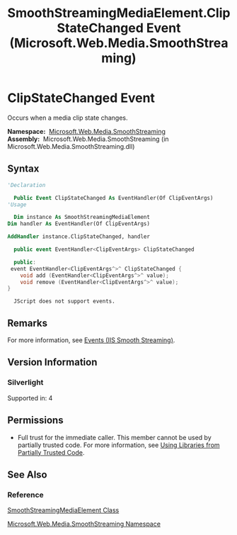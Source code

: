 ﻿---
title: SmoothStreamingMediaElement.ClipStateChanged Event (Microsoft.Web.Media.SmoothStreaming)
TOCTitle: ClipStateChanged Event
ms:assetid: E:Microsoft.Web.Media.SmoothStreaming.SmoothStreamingMediaElement.ClipStateChanged
ms:mtpsurl: https://msdn.microsoft.com/en-us/library/microsoft.web.media.smoothstreaming.smoothstreamingmediaelement.clipstatechanged(v=VS.90)
ms:contentKeyID: 23961063
ms.date: 05/02/2012
mtps_version: v=VS.90
f1_keywords:
- Microsoft.Web.Media.SmoothStreaming.SmoothStreamingMediaElement.ClipStateChanged
dev_langs:
- csharp
- jscript
- vb
- cpp
api_location:
- Microsoft.Web.Media.SmoothStreaming.dll
api_name:
- Microsoft.Web.Media.SmoothStreaming.SmoothStreamingMediaElement.add_ClipStateChanged
- Microsoft.Web.Media.SmoothStreaming.SmoothStreamingMediaElement.ClipStateChanged
- Microsoft.Web.Media.SmoothStreaming.SmoothStreamingMediaElement.remove_ClipStateChanged
api_type:
- Managed
topic_type:
- apiref
- kbSyntax
product_family_name: VS
ROBOTS: INDEX,FOLLOW
---

# ClipStateChanged Event

Occurs when a media clip state changes.

**Namespace:**  [Microsoft.Web.Media.SmoothStreaming](microsoft-web-media-smoothstreaming-namespace_1.md)  
**Assembly:**  Microsoft.Web.Media.SmoothStreaming (in Microsoft.Web.Media.SmoothStreaming.dll)

## Syntax

```vb
'Declaration

  Public Event ClipStateChanged As EventHandler(Of ClipEventArgs)
'Usage

  Dim instance As SmoothStreamingMediaElement
Dim handler As EventHandler(Of ClipEventArgs)

AddHandler instance.ClipStateChanged, handler
```

```csharp
  public event EventHandler<ClipEventArgs> ClipStateChanged
```

```cpp
  public:
 event EventHandler<ClipEventArgs^>^ ClipStateChanged {
    void add (EventHandler<ClipEventArgs^>^ value);
    void remove (EventHandler<ClipEventArgs^>^ value);
}
```

```jscript
  JScript does not support events.
```

## Remarks

For more information, see [Events (IIS Smooth Streaming)](events.md).

## Version Information

### Silverlight

Supported in: 4  

## Permissions

  - Full trust for the immediate caller. This member cannot be used by partially trusted code. For more information, see [Using Libraries from Partially Trusted Code](https://msdn.microsoft.com/library/8skskf63).

## See Also

### Reference

[SmoothStreamingMediaElement Class](smoothstreamingmediaelement-class-microsoft-web-media-smoothstreaming_1.md)

[Microsoft.Web.Media.SmoothStreaming Namespace](microsoft-web-media-smoothstreaming-namespace_1.md)

